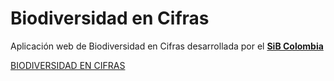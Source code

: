 # Biodiversidad en Cifras


Aplicación web de Biodiversidad en Cifras desarrollada por el **[SiB Colombia](https://www.sibcolombia.net/)** 


[BIODIVERSIDAD EN CIFRAS](https://cifras.biodiversidad.co/)